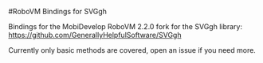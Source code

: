 #RoboVM Bindings for SVGgh

Bindings for the MobiDevelop RoboVM 2.2.0 fork for the SVGgh library:
https://github.com/GenerallyHelpfulSoftware/SVGgh

Currently only basic methods are covered, open an issue if you need more.
 
